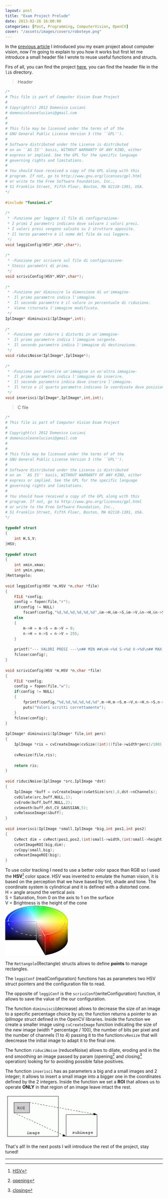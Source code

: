 ```yaml
---
layout: post
title: "Exam Project Prelude"
date: 2013-02-26 16:00:00
categories: [Past, Programming, ComputerVision, OpenCV]
cover: "/assets/images/covers/roboteye.png"
---
```

In the [previous article](https://domenicoluciani.com/2013/02/26/exam-project-0.html) I introduced you my exam project about computer vision, now I'm going to explain to you how it works but first let me introduce a small header file I wrote to reuse useful functions and structs.

Firs of all, you can find the project [here](https://github.com/DLion/ExamProject), you can find the header file in the `lib` directory.

>Header

```c
/*
# This file is part of Computer Vision Exam Project
#
# Copyright(c) 2012 Domenico Luciani
# domenicoleoneluciani@gmail.com
#
#
# This file may be licensed under the terms of of the
# GNU General Public License Version 3 (the ``GPL'').
#
# Software distributed under the License is distributed
# on an ``AS IS'' basis, WITHOUT WARRANTY OF ANY KIND, either
# express or implied. See the GPL for the specific language
# governing rights and limitations.
#
# You should have received a copy of the GPL along with this
# program. If not, go to http://www.gnu.org/licenses/gpl.html
# or write to the Free Software Foundation, Inc.,
# 51 Franklin Street, Fifth Floor, Boston, MA 02110-1301, USA.
*/

#include "funzioni.c"

/*
 * -Funzione per leggere il file di configurazione-
 * I primi 2 parametri indicano dove salvare i valori presi.
 * I valori presi vengono salvato su 2 strutture apposite.
 * Il terzo parametro è il nome del file da cui leggere.
 */
void leggiConfig(HSV*,HSV*,char*);

/*
 * -Funzione per scrivere sul file di configurazione-
 * Stessi parametri di prima.
 */
void scriviConfig(HSV*,HSV*,char*);

/*
 * -Funzione per diminuire la dimensione di un'immagine-
 *  Il primo parametro indica l'immagine.
 *  Il secondo parametro è il valore in percentuale di riduzione.
 *  Viene ritornata l'immagine modificata.
 */
IplImage* diminuisci(IplImage*,int);

/*
 * -Funzione per ridurre i disturbi in un'immagine-
 *  Il primo parametro indica l'immagine sorgente.
 *  Il secondo parametro indica l'immagine di destinazione.
 */
void riduciNoise(IplImage*,IplImage*);

/*
 * -Funzione per inserire un'immagine in un'altra immagine-
 *  Il primo parametro indica l'immagine da inserire.
 *  Il secondo parametro indica dove inserire l'immagine.
 *  Il terzo e il quarto parametro indicano le coordinate dove posizionare l'immagine.
 */
void inserisci(IplImage*,IplImage*,int,int);
```

>C file

```c
/*
# This file is part of Computer Vision Exam Project
#
# Copyright(c) 2012 Domenico Luciani
# domenicoleoneluciani@gmail.com
#
#
# This file may be licensed under the terms of of the
# GNU General Public License Version 3 (the ``GPL'').
#
# Software distributed under the License is distributed
# on an ``AS IS'' basis, WITHOUT WARRANTY OF ANY KIND, either
# express or implied. See the GPL for the specific language
# governing rights and limitations.
#
# You should have received a copy of the GPL along with this
# program. If not, go to http://www.gnu.org/licenses/gpl.html
# or write to the Free Software Foundation, Inc.,
# 51 Franklin Street, Fifth Floor, Boston, MA 02110-1301, USA.
*/

typedef struct
{
    int H,S,V;
}HSV;

typedef struct
{
    int xmin,xmax;
    int ymin,ymax;
}Rettangolo;

void leggiConfig(HSV *m,HSV *n,char *file)
{
    FILE *config;
    config = fopen(file,"r");
    if(config != NULL)
        fscanf(config,"%d,%d,%d,%d,%d,%d",&m->H,&m->S,&m->V,&n->H,&n->S,&n->V);
    else
    {
        m->H = m->S = m->V = 0;
        n->H = n->S = n->V = 255;
    }

    printf("--- VALORI PRESI ---\n## MIN ##\nH->%d S->%d V->%d\n## MAX ##\nH->%d S->%d V->%d\n",m->H,m->S,m->V,n->H,n->S,n->V);
    fclose(config);
}

void scriviConfig(HSV *m,HSV *n,char *file)
{
    FILE *config;
    config = fopen(file,"w");
    if(config != NULL)
    {
        fprintf(config,"%d,%d,%d,%d,%d,%d",m->H,m->S,m->V,n->H,n->S,n->V);
        puts("Valori scritti correttamente");
    }
    fclose(config);
}

IplImage* diminuisci(IplImage* file,int perc)
{
    IplImage *ris = cvCreateImage(cvSize((int)((file->width*perc)/100),(int)((file->height*perc)/100)),8,file->nChannels);

    cvResize(file,ris);

    return ris;
}

void riduciNoise(IplImage *src,IplImage *dst)
{
    IplImage *buff = cvCreateImage(cvGetSize(src),8,dst->nChannels);
    cvDilate(src,buff,NULL,1);
    cvErode(buff,buff,NULL,2);
    cvSmooth(buff,dst,CV_GAUSSIAN,5);
    cvReleaseImage(&buff);
}

void inserisci(IplImage *small,IplImage *big,int pos1,int pos2)
{
    CvRect dim = cvRect(pos1,pos2,(int)small->width,(int)small->height);
    cvSetImageROI(big,dim);
    cvCopy(small,big);
    cvResetImageROI(big);
}
```
To use color tracking I need to use a better color space than RGB so I used the **HSV**[^1] color space. HSV was invented to emulate the human vision, it is based on the perception that we have based by tint, shade and tone. The coordinate system is cylindrical and it is defined with a distorted cone.   
H = angle around the vertical axis   
S = Saturation, from 0 on the axis to 1 on the surface   
V = Brightness is the height of the cone   
![HSV](/assets/images/posts/hsv.png)

The `Rettangolo`(Rectangle) structs allows to define **points** to manage rectangles.

The `leggiConf` (readConfiguration) functions has as parameters two HSV struct pointers and the configuration file to read.

The opposite of `leggiConf` is the `scriviConf`(writeConfiguration) function, it allows to save the value of the our configuration.

The function `diminuisci`(decrease) allows to decrease the size of an image to a specific percentage choice by us; the function returns a pointer to an *IplImage* struct defined in the OpenCV libraries. Inside the function we create a smaller image using `cvCreateImage` function indicating the size of the new image (width * percentage / 100), the number of bits per pixel and the number of channels (1 to 4) passing it to the function`cvResize` that will deecrease the initial image to adapt it to the final one.

The function `riduciNoise` (reduceNoise) allows to dilate, eroding and in the end smoothing an image passed by param (opening[^2] and closing[^3] operation) looking for to avoiding possible false positives.

The function `inserisci` has as parameters a big and a small images and 2 integer; it allows to insert a small image into a bigger one in the coordinates defined by the 2 integers. Inside the function we set a **ROI** that allows us to operate **ONLY** in that region of an image leave intact the rest.

![ROI](/assets/images/posts/roi.gif)

That's all! In the next posts I will introduce the rest of the project, stay tuned!

* * *

[^1]: [HSV](https://en.wikipedia.org/wiki/HSL_and_HSV)
[^2]: [opening](https://en.wikipedia.org/wiki/Opening_(morphology))
[^3]: [closing](https://en.wikipedia.org/wiki/Closing_(morphology))
